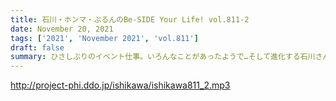 ```yaml
---
title: 石川・ホンマ・ぶるんのBe-SIDE Your Life! vol.811-2
date: November 20, 2021
tags: ['2021', 'November 2021', 'vol.811']
draft: false
summary: ひさしぶりのイベント仕事。いろんなことがあったようで…そして進化する石川さんです。
---
```


http://project-phi.ddo.jp/ishikawa/ishikawa811_2.mp3